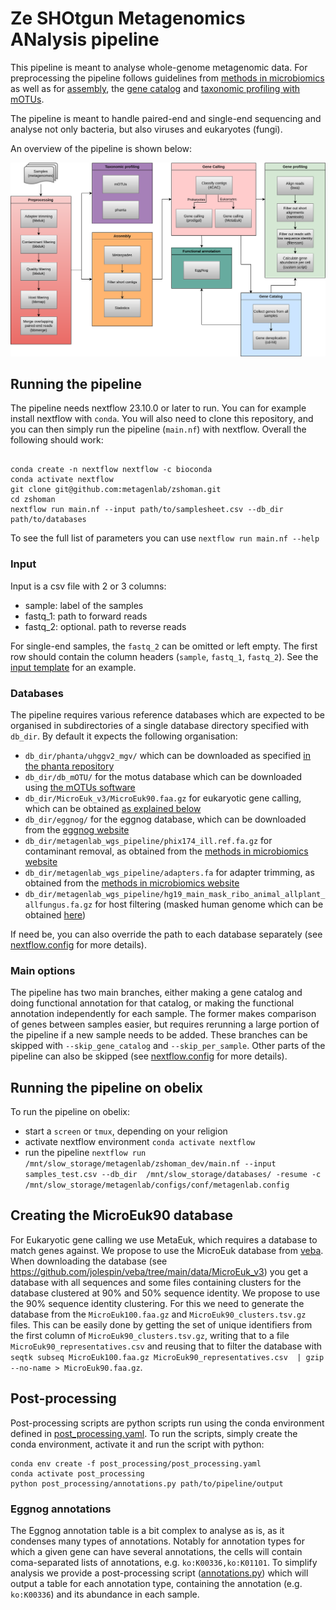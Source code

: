 # Ze SHOtgun Metagenomics ANalysis pipeline

This pipeline is meant to analyse whole-genome metagenomic data.
For preprocessing the pipeline follows guidelines from [methods in microbiomics](https://methods-in-microbiomics.readthedocs.io/en/latest/preprocessing/preprocessing.html) as well as for [assembly](https://methods-in-microbiomics.readthedocs.io/en/latest/assembly/metagenomic_workflows.html#id1), the [gene catalog](https://methods-in-microbiomics.readthedocs.io/en/latest/assembly/metagenomic_workflows.html#gene-catalogs) and [taxonomic profiling with mOTUs](https://methods-in-microbiomics.readthedocs.io/en/latest/taxonomic_profiling/metagenomes.html).

The pipeline is meant to handle paired-end and single-end sequencing and analyse not only bacteria, but also viruses and eukaryotes (fungi).

An overview of the pipeline is shown below:

![ShoMAn workflow](https://github.com/metagenlab/zshoman/blob/main/assets/metagenomics_pipeline.drawio.svg)


## Running the pipeline

The pipeline needs nextflow 23.10.0 or later to run. You can for example install nextflow with `conda`.
You will also need to clone this repository, and you can then simply run the pipeline (`main.nf`) with nextflow.
Overall the following should work:

```

conda create -n nextflow nextflow -c bioconda
conda activate nextflow
git clone git@github.com:metagenlab/zshoman.git
cd zshoman
nextflow run main.nf --input path/to/samplesheet.csv --db_dir path/to/databases
```

To see the full list of parameters you can use `nextflow run main.nf --help`

### Input

Input is a csv file with 2 or 3 columns:

- sample: label of the samples
- fastq_1: path to forward reads
- fastq_2: optional. path to reverse reads

For single-end samples, the `fastq_2` can be omitted or left empty. The first row should contain the column headers (`sample`, `fastq_1`, `fastq_2`). See the [input template](https://github.com/metagenlab/zshoman/blob/main/assets/input_template.csv) for an example.

### Databases

The pipeline requires various reference databases which are expected to be organised in subdirectories of a single database directory specified with `db_dir`. By default it expects the following organisation:

- `db_dir/phanta/uhggv2_mgv/` which can be downloaded as specified [in the phanta repository](https://github.com/bhattlab/phanta/blob/main/databases.md)
- `db_dir/db_mOTU/` for the motus database which can be downloaded using [the mOTUs software](https://github.com/motu-tool/mOTUs)
- `db_dir/MicroEuk_v3/MicroEuk90.faa.gz` for eukaryotic gene calling, which can be obtained [as explained below](#creating-the-microeuk90-database)
- `db_dir/eggnog/` for the eggnog database, which can be downloaded from the [eggnog website](http://eggnog5.embl.de/#/app/home)
- `db_dir/metagenlab_wgs_pipeline/phix174_ill.ref.fa.gz` for contaminant removal, as obtained from the [methods in microbiomics website](https://methods-in-microbiomics.readthedocs.io/en/latest/_downloads/3d3ab63ee68ea60cc2374b0690387094/Sample1_isolate.tar.gz)
- `db_dir/metagenlab_wgs_pipeline/adapters.fa` for adapter trimming, as obtained from the [methods in microbiomics website](https://methods-in-microbiomics.readthedocs.io/en/latest/_downloads/3d3ab63ee68ea60cc2374b0690387094/Sample1_isolate.tar.gz)
- `db_dir/metagenlab_wgs_pipeline/hg19_main_mask_ribo_animal_allplant_allfungus.fa.gz` for host filtering (masked human genome which can be obtained [here](https://drive.google.com/file/d/0B3llHR93L14wd0pSSnFULUlhcUk/edit?resourcekey=0-PsIKmg2q4EvTGWGOUjsKGQ))

If need be, you can also override the path to each database separately (see [nextflow.config](https://github.com/metagenlab/zshoman/blob/main/nextflow.config) for more details).

### Main options

The pipeline has two main branches, either making a gene catalog and doing functional annotation for that catalog, or making the functional annotation independently for each sample. The former makes comparison of genes between samples easier, but requires rerunning a large portion of the pipeline if a new sample needs to be added. These branches can be skipped with `--skip_gene_catalog` and `--skip_per_sample`. Other parts of the pipeline can also be skipped (see [nextflow.config](https://github.com/metagenlab/zshoman/blob/main/nextflow.config) for more details).


## Running the pipeline on obelix

To run the pipeline on obelix:

- start a `screen` or `tmux`, depending on your religion
- activate nextflow environment `conda activate nextflow`
- run the pipeline `nextflow run /mnt/slow_storage/metagenlab/zshoman_dev/main.nf --input samples_test.csv --db_dir  /mnt/slow_storage/databases/ -resume -c /mnt/slow_storage/metagenlab/configs/conf/metagenlab.config`


## Creating the MicroEuk90 database

For Eukaryotic gene calling we use MetaEuk, which requires a database to match genes against. We propose to use the MicroEuk database from [veba](https://github.com/jolespin/veba). When downloading the database (see https://github.com/jolespin/veba/tree/main/data/MicroEuk_v3) you get a database with all sequences and some files containing clusters for the database clustered at 90% and 50% sequence identity. We propose to use the 90% sequence identity clustering. For this we need to generate the database from the `MicroEuk100.faa.gz` and `MicroEuk90_clusters.tsv.gz` files. This can be easily done by getting the set of unique identifiers from the first column of `MicroEuk90_clusters.tsv.gz`, writing that to a file `MicroEuk90_representatives.csv` and reusing that to filter the database with `seqtk subseq MicroEuk100.faa.gz MicroEuk90_representatives.csv  | gzip --no-name > MicroEuk90.faa.gz`.

## Post-processing

Post-processing scripts are python scripts run using the conda environment defined in [post_processing.yaml](https://github.com/metagenlab/zshoman/post_processing/post_processing.yaml).
To run the scripts, simply create the conda environment, activate it and run the script with python:
```
conda env create -f post_processing/post_processing.yaml
conda activate post_processing
python post_processing/annotations.py path/to/pipeline/output
```

### Eggnog annotations

The Eggnog annotation table is a bit complex to analyse as is, as it condenses many types of annotations. Notably for annotation types for which a given gene can have several annotations, the cells will contain coma-separated lists of annotations, e.g. `ko:K00336,ko:K01101`. To simplify analysis we provide a post-processing script ([annotations.py](https://github.com/metagenlab/zshoman/post_processing/annotations.py)) which will output a table for each annotation type, containing the annotation (e.g. `ko:K00336`) and its abundance in each sample.
